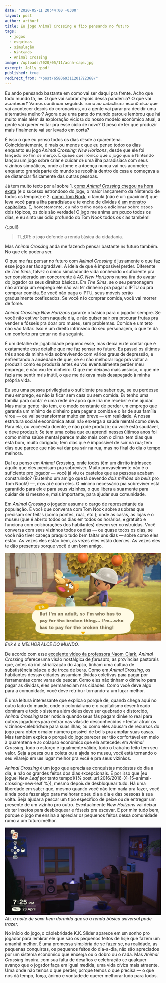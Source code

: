 ```yaml
---
date: '2020-05-11 20:44:00 -0300'
layout: post
author: arthurf
title: Eu jogo Animal Crossing e fico pensando no futuro
tags:
  - jogos
  - esquinas
  - simulação
  - Nintendo
  - Animal Crossing
image: /uploads/2020/05/11/acnh-capa.jpg
excerpt: Jolly good!
published: true
redirect_from: "/post/658069311201722368/"
---
```


Eu ando pensando bastante em como vai ser daqui pra frente. Acho que todo mundo tá, né. O que vai sobrar depois dessa pandemia? O que vai acontecer? Vamos continuar seguindo rumo ao cataclisma econômico que vai acontecer depois do coronavirus, ou a gente vai parar pra decidir uma alternativa melhor? Agora que uma parte do mundo parou e lembrou que há muito mais além da exploração viciosa do nosso modelo econômico atual, a gente vai querer voltar pra esse ciclo de novo? O peso de ter que produzir mais finalmente vai ser levado em conta?

É isso o que eu penso todos os dias desde a quarentena. Coincidentemente, é mais ou menos o que eu penso todos os dias enquanto eu jogo _Animal Crossing: New Horizons_, desde que ele foi lançado no fim de março. É quase que irônico que o jogo que a Nintendo lançou um jogo sobre criar e cuidar de uma ilha paradisíaca com seus vizinhos simpáticos, onde a fome e a doença nunca vai nos acometer; enquanto grande parte do mundo se recolhia dentro de casa e começava a se distanciar fisicamente das outras pessoas.

Já tem muito texto por aí sobre 1. [como _Animal Crossing_ chegou na hora exata](https://www.fanbyte.com/tag/animal-crossing-new-horizons/) (e o sucesso estrondoso do jogo, o maior lançamento da Nintendo de todos os tempos); e 2. [como Tom Nook](https://www.vice.com/en_us/article/g5xwg7/animal-crossings-tom-nook-pleasant-landlord-or-anarcho-capitalist), o tanuki (não é um guaxinim!) que leva você para a ilha paradisíaca e te enche de dívidas [é um monstro capitalista](https://www.youtube.com/watch?v=LeI3F4h2s08). E, honestamente, eu não tenho nada a adicionar sobre esses dois tópicos, os dois são verdade! O jogo me anima um pouco todos os dias, e eu sinto um ódio profundo do Tom Nook todos os dias também!

{:.pull}

> TL;DR: o jogo defende a renda básica da cidadania.

Mas _Animal Crossing_ anda me fazendo pensar bastante no futuro também. No que ele poderia ser.

O que me faz pensar no futuro com _Animal Crossing_ é justamente o que faz esse jogo ser tão agradável. A ideia de que é impossível perder. Diferente de _The Sims_, talvez o único simulador de vida conhecido o suficiente pra ser considerado um concorrente à _AC_, _New Horizons_ nunca tira do avatar do jogador os seus direitos básicos. Em _The Sims_, se o seu personagem não arranja um emprego ele não vai ter dinheiro pra pagar o IPTU ou pra comprar comida. Se você não paga o IPTU, seus móveis serão gradualmente confiscados. Se você não comprar comida, você vai morrer de fome.

_Animal Crossing: New Horizons_ garante o básico para o jogador sempre. Se você não estiver bem naquele dia, e não quiser sair pra procurar frutas pra vender e fósseis pra doar pro museu, sem problemas. Comida e um teto não vão faltar. Isso é um direito intrínseco do seu personagem, o que te dá um conforto pra tentar no dia seguinte.

É um detalhe de jogabilidade pequeno esse, mas deixa eu te contar que é exatamente esse detalhe que me faz pensar no futuro. Eu passei os últimos três anos da minha vida sobrevivendo com vários graus de depressão, e enfrentando a ansiedade de que, se eu não melhorar logo pra voltar a produzir como eu produzia antes eu vou eventualmente perder meu emprego, e não vou ter dinheiro. O que me deixava mais ansioso, o que me fazia me sentir mais inútil, o que me deixava mais desapegado à minha própria vida.

Eu sou uma pessoa privilegiada o suficiente pra saber que, se eu perdesse meu emprego, eu não ia ficar sem casa ou sem comida. Eu tenho uma família para contar e uma rede de apoio que iria me receber e me ajudar. Mas muita gente não tem, e o medo constante de perder um emprego que garantia um mínimo de dinheiro para pagar a comida e o lar de sua família virou — ou vai se transformar muito em breve — em realidade. A nossa estrutura social e econômica atual não enxerga a saúde mental como deve. Para ela, ou você está doente, e não pode produzir; ou você está saudável, e deve produzir. Se tem uma coisa que eu aprendi nesses últimos anos foi como minha saúde mental parece muito mais com o clima: tem dias que está bom, muito obrigado; tem dias que é impossível de sair na rua; tem dias que parece que não vai dar pra sair na rua, mas no final do dia o tempo melhora.

Daí eu penso em _Animal Crossing_, onde todos têm um direito intrínseco àquilo que eles precisam pra sobreviver. Muito provavelmente não é o suficiente pro jogador — você já viu os castelos que as pessoas acabam construindo? (Eu tenho um amigo que tá devendo _dois milhões de bells_ pro Tom Nook!) —, mas aí é com eles. O mínimo necessário pra sobreviver está garantido para ele e para seus vizinhos, o que libera a sua mente para cuidar de si mesmo e, mais importante, para ajudar sua comunidade.

Em _Animal Crossing_ o jogador assume o cargo de representante da população. É você que conversa com Tom Nook sobre as obras que precisam ser feitas (como pontes, ruas, etc.); onde as casas, as lojas e o museu (que é aberto todos os dias em todos os horários, é gratuito e funciona com colaborações dos habitantes) devem ser construídas. Você conversa com seus vizinhos todos os dias — ou quase todos os dias, se você não tiver cabeça praqulo tudo bem faltar uns dias — sobre como eles estão. As vezes eles estão bem, as vezes eles estão doentes. As vezes eles te dão presentes porque você é um bom amigo.

![Captura de tela do jogo: um alce e um garoto conversam, o alce está com uma expressão preocupada. Na legenda, o alce diz que está preocupado com as preocupações da vida adulta.](/uploads/2020/05/11/acnh2.jpg)
_Erik é o MELHOR ALCE DO MUNDO._

De acordo com esse [excelente vídeo da professora Naomi Clark](https://www.youtube.com/watch?v=BgEnbXPZX4s), _Animal Crossing_ oferece uma visão nostálgica de _furusato_, as províncias pastorais que, antes da industrialização do Japão, tinham uma cultura de substistência básica e de troca de bens. Como em _Animal Crossing_, os habitantes dessas cidades assumíam dívidas coletivas para pagar por ferramentas como varas de pescar. Como eles não tinham o dinheiro para pagar as dívidas, eles permaneciam nas cidades. Como você deve algo para a comunidade, você deve retribuir tornando-a um lugar melhor.

É uma leitura interessante que explica o porquê de, quando chega aqui no outro lado do mundo, onde o colonialismo e o capitalismo desenfreado dominam e todo o sistema além deles deve ser quebrado e distorcido, _Animal Crossing_ fazer notícia quando seus fãs pagam dinheiro real para outros jogadores para entrar nas vilas de desconhecidos e tentar atrair os vizinhos-celebridade para suas ilhas; ou como eles abusam de recursos do jogo para obter o maior número possível de bells pra ampliar suas casas. Mas também explica o porquê do jogo parecer ser tão confortável em meio à quarentena e ao colapso econômico que ela antecede: em _Animal Crossing_, todo o esforço é igualmente válido, todo o trabalho feito tem seu valor. Seja a pesca ou a coleta ou a ajuda no museu, você está tornando o seu vilarejo em um lugar melhor pra você e pra seus vizinhos.

_Animal Crossing_ é um jogo que aprecia as conquistas modestas do dia a dia, e não os grandes feitos dos dias excepcionais. É por isso que [eu joguei _New Leaf_ por tanto tempo]({% post_url 2016/2016-01-15-animal-crossing-new-leaf %}), mesmo depois de desbloquear tudo. Há uma liberdade em saber que, mesmo quando você não tem nada pra fazer, você ainda pode fazer algo para melhorar o seu dia a dia e das pessoas à sua volta. Seja ajudar a pescar um tipo específico de peixe ou de entregar um presente de um vizinho pro outro. Eventualmente _New Horizons_ vai deixar de ter insetos para desbloquear e fósseis pra escavar. E por mim tudo bem, porque o jogo me ensina a apreciar os pequenos feitos dessa comunidade rumo a um futuro melhor.

![Captura de tela do jogo: um personagem está deitado, dormindo em uma cama de solteiro à noite. Seus pertences estão ao redor (um rádio, uma estante com livros, um quadro de avisos, uma mesa com uma xícara de café).](/uploads/2020/05/11/acnh3.jpg)
_Ah, a noite de sono bem dormida que só a renda básica universal pode trazer._

No início do jogo, o cãolebridade K.K. Slider aparece em um sonho pro jogador para lembrar ele que são os pequenos feitos de hoje que fazem um amanhã melhor. É uma promessa simplória de se fazer se, na realidade, as pequenas conquistas, os pequenos feitos do dia-a-dia, não são apreciados por um sistema econômico que enxerga ou o dobro ou o nada. Mas _Animal Crossing_ inspira, com sua falta de desafios e celebração de qualquer avanço que o jogador faça em igual medida, uma vida cívica mais atraente. Uma onde não temos o que perder, porque temos o que precisa — o que nos dá tempo, força, ânimo e vontade de querer melhorar tudo para todos.
